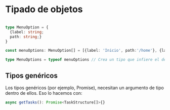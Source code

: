# Tipado de objetos

```typescript

type MenuOption = {
  {label: string;
  path: string;}
}

const menuOptions: MenuOption[] = [{label: 'Inicio', path:'/home'}, {label: 'Tareas', path:'/tasks'}, {label: 'Acerca de', path:'/about'}]

type MenuOptions = typeof menuOptions // Crea un tipo que infiere el del array menuOptions
```

## Tipos genéricos

Los tipos genéricos (por ejemplo, Promise), necesitan un argumento de tipo dentro de ellos. Eso lo hacemos con:

```typescript
async getTasks(): Promise<TaskStructure[]>{}
```
